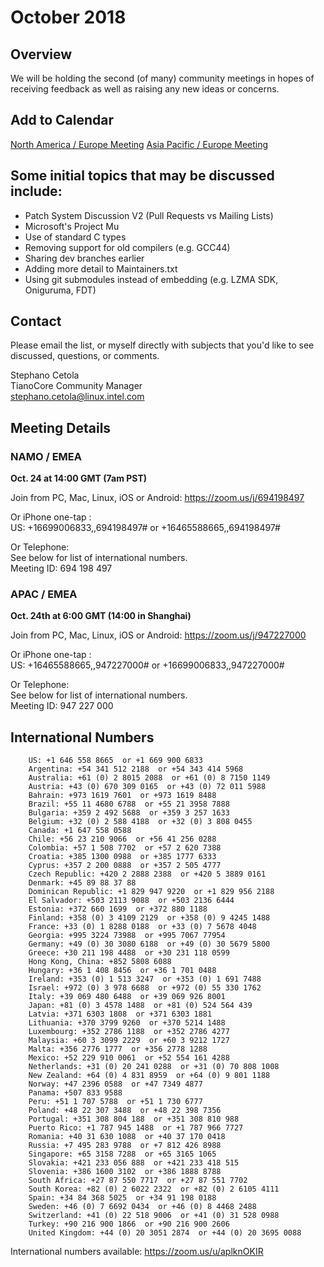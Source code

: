 # October 2018
## Overview
We will be holding the second (of many) community meetings in hopes of receiving feedback as well as raising any new ideas or concerns.

## Add to Calendar
[North America / Europe Meeting](https://raw.githubusercontent.com/tianocore/tianocore.github.io/master/TianoCore%20Community%20Meeting%20-%20NAMO%20%20EMEA.ics)
[Asia Pacific / Europe Meeting](https://raw.githubusercontent.com/tianocore/tianocore.github.io/master/TianoCore%20Community%20Meeting%20-%20APAC%20%20EMEA.ics)

## Some initial topics that may be discussed include:
- Patch System Discussion V2 (Pull Requests vs Mailing Lists)
- Microsoft's Project Mu
- Use of standard C types
- Removing support for old compilers (e.g. GCC44)
- Sharing dev branches earlier
- Adding more detail to Maintainers.txt
- Using git submodules instead of embedding (e.g. LZMA SDK, Oniguruma, FDT)

## Contact
Please email the list, or myself directly with subjects that you'd like to see discussed, questions, or comments.

Stephano Cetola  
TianoCore Community Manager  
stephano.cetola@linux.intel.com    
  
## Meeting Details

### NAMO / EMEA

**Oct. 24 at 14:00 GMT (7am PST)**

Join from PC, Mac, Linux, iOS or Android: https://zoom.us/j/694198497

Or iPhone one-tap :  
US: +16699006833,,694198497#  or +16465588665,,694198497#  
  
Or Telephone:  
    See below for list of international numbers.  
    Meeting ID: 694 198 497  
  
### APAC / EMEA
  
**Oct. 24th at 6:00 GMT (14:00 in Shanghai)**
  
Join from PC, Mac, Linux, iOS or Android: https://zoom.us/j/947227000  
  
Or iPhone one-tap :  
    US: +16465588665,,947227000#  or +16699006833,,947227000#  
  
Or Telephone:  
   See below for list of international numbers.  
   Meeting ID: 947 227 000  

## International Numbers
        US: +1 646 558 8665  or +1 669 900 6833   
        Argentina: +54 341 512 2188  or +54 343 414 5968   
        Australia: +61 (0) 2 8015 2088  or +61 (0) 8 7150 1149  
        Austria: +43 (0) 670 309 0165  or +43 (0) 72 011 5988 
        Bahrain: +973 1619 7601  or +973 1619 8488 
        Brazil: +55 11 4680 6788  or +55 21 3958 7888 
        Bulgaria: +359 2 492 5688  or +359 3 257 1633 
        Belgium: +32 (0) 2 588 4188  or +32 (0) 3 808 0455 
        Canada: +1 647 558 0588 
        Chile: +56 23 210 9066  or +56 41 256 0288 
        Colombia: +57 1 508 7702  or +57 2 620 7388 
        Croatia: +385 1300 0988  or +385 1777 6333 
        Cyprus: +357 2 200 0888  or +357 2 505 4777 
        Czech Republic: +420 2 2888 2388  or +420 5 3889 0161 
        Denmark: +45 89 88 37 88 
        Dominican Republic: +1 829 947 9220  or +1 829 956 2188 
        El Salvador: +503 2113 9088  or +503 2136 6444 
        Estonia: +372 660 1699  or +372 880 1188 
        Finland: +358 (0) 3 4109 2129  or +358 (0) 9 4245 1488 
        France: +33 (0) 1 8288 0188  or +33 (0) 7 5678 4048 
        Georgia: +995 3224 73988  or +995 7067 77954 
        Germany: +49 (0) 30 3080 6188  or +49 (0) 30 5679 5800 
        Greece: +30 211 198 4488  or +30 231 118 0599 
        Hong Kong, China: +852 5808 6088 
        Hungary: +36 1 408 8456  or +36 1 701 0488 
        Ireland: +353 (0) 1 513 3247  or +353 (0) 1 691 7488 
        Israel: +972 (0) 3 978 6688  or +972 (0) 55 330 1762 
        Italy: +39 069 480 6488  or +39 069 926 8001 
        Japan: +81 (0) 3 4578 1488  or +81 (0) 524 564 439 
        Latvia: +371 6303 1808  or +371 6303 1881 
        Lithuania: +370 3799 9260  or +370 5214 1488 
        Luxembourg: +352 2786 1188  or +352 2786 4277 
        Malaysia: +60 3 3099 2229  or +60 3 9212 1727 
        Malta: +356 2776 1777  or +356 2778 1288 
        Mexico: +52 229 910 0061  or +52 554 161 4288 
        Netherlands: +31 (0) 20 241 0288  or +31 (0) 70 808 1008 
        New Zealand: +64 (0) 4 831 8959  or +64 (0) 9 801 1188 
        Norway: +47 2396 0588  or +47 7349 4877 
        Panama: +507 833 9588 
        Peru: +51 1 707 5788  or +51 1 730 6777 
        Poland: +48 22 307 3488  or +48 22 398 7356 
        Portugal: +351 308 804 188  or +351 308 810 988 
        Puerto Rico: +1 787 945 1488  or +1 787 966 7727 
        Romania: +40 31 630 1088  or +40 37 170 0418 
        Russia: +7 495 283 9788  or +7 812 426 8988 
        Singapore: +65 3158 7288  or +65 3165 1065 
        Slovakia: +421 233 056 888  or +421 233 418 515 
        Slovenia: +386 1600 3102  or +386 1888 8788 
        South Africa: +27 87 550 7717  or +27 87 551 7702 
        South Korea: +82 (0) 2 6022 2322  or +82 (0) 2 6105 4111 
        Spain: +34 84 368 5025  or +34 91 198 0188 
        Sweden: +46 (0) 7 6692 0434  or +46 (0) 8 4468 2488 
        Switzerland: +41 (0) 22 518 9006  or +41 (0) 31 528 0988 
        Turkey: +90 216 900 1866  or +90 216 900 2606 
        United Kingdom: +44 (0) 20 3051 2874  or +44 (0) 20 3695 0088 
International numbers available: https://zoom.us/u/aplknOKIR